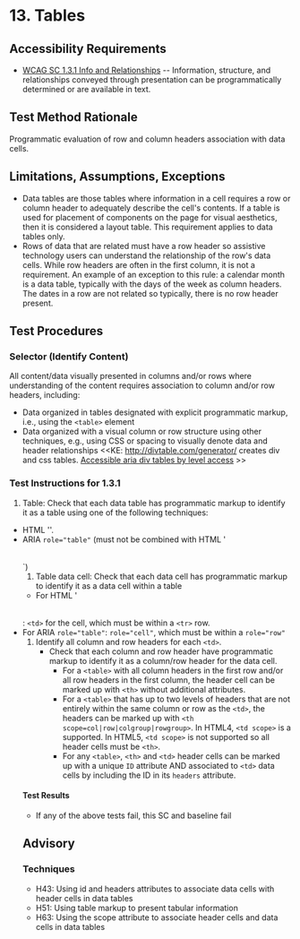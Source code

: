 # 13. Tables
## Accessibility Requirements
* [WCAG SC 1.3.1 Info and Relationships](https://www.w3.org/TR/UNDERSTANDING-WCAG20/content-structure-separation-programmatic.html) -- Information, structure, and relationships conveyed through presentation can be programmatically determined or are available in text.

## Test Method Rationale
Programmatic evaluation of row and column headers association with data cells.

## Limitations, Assumptions, Exceptions
* Data tables are those tables where information in a cell requires a row or column header to adequately describe the cell's contents. If a table is used for placement of components on the page for visual aesthetics, then it is considered a layout table. This requirement applies to data tables only.
* Rows of data that are related must have a row header so assistive technology users can understand the relationship of the row's data cells. While row headers are often in the first column, it is not a requirement. An example of an exception to this rule: a calendar month is a data table, typically with the days of the week as column headers. The dates in a row are not related so typically, there is no row header present.

## Test Procedures 

### Selector (Identify Content)
All content/data visually presented in columns and/or rows where understanding of the content requires association to column and/or row headers, including:
* Data organized in tables designated with explicit programmatic markup, i.e., using the `<table>` element
* Data organized with a visual column or row structure using other techniques, e.g., using CSS or spacing to visually denote data and header relationships <<KE: http://divtable.com/generator/ creates div and css tables. [Accessible aria div tables by level access](https://labs.ssbbartgroup.com/index.php/ARIA_Table_Role) >>

### Test Instructions for 1.3.1
1. Table: Check that each data table has programmatic markup to identify it as a table using one of the following techniques:
  * HTML '<table>'. 
  * ARIA `role="table"` (must not be combined with HTML '<table>`)

1. Table data cell: Check that each data cell has programmatic markup to identify it as a data cell within a table
  * For HTML '<table>: `<td>` for the cell, which must be within a `<tr>` row. 
  * For ARIA `role="table"`: `role="cell"`, which must be within a `role="row"`
  
1. Identify all column and row headers for each `<td>`.
   * Check that each column and row header have programmatic markup to identify it as a column/row header for the data cell.
      * For a `<table>` with all column headers in the first row and/or all row headers in the first column, the header cell can be marked up with `<th>` without additional attributes.
      * For a `<table>` that has up to two levels of headers that are not entirely within the same column or row as the `<td>`, the headers can be marked up with `<th scope=col|row|colgroup|rowgroup>`. In HTML4, `<td scope>` is a supported. In HTML5, `<td scope>` is not supported so all header cells must be `<th>`.
      * For any `<table>`, `<th>` and `<td>` header cells can be marked up with a unique `ID` attribute AND associated to `<td>` data cells by including the ID in its `headers` attribute.

#### Test Results
* If any of the above tests fail, this SC and baseline fail

## Advisory
### Techniques
  * H43: Using id and headers attributes to associate data cells with header cells in data tables
  * H51: Using table markup to present tabular information
  * H63: Using the scope attribute to associate header cells and data cells in data tables
